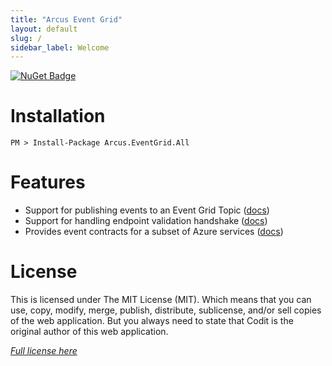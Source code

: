```yaml
---
title: "Arcus Event Grid"
layout: default
slug: /
sidebar_label: Welcome
---
```


[![NuGet Badge](https://buildstats.info/nuget/Arcus.EventGrid.All?packageVersion=1.0.0)](https://www.nuget.org/packages/Arcus.EventGrid.All/)

# Installation

```shell
PM > Install-Package Arcus.EventGrid.All
```

# Features

- Support for publishing events to an Event Grid Topic ([docs](features/publishing-events))
- Support for handling endpoint validation handshake ([docs](features/endpoint-validation))
- Provides event contracts for a subset of Azure services ([docs](features/azure-event-contracts))

# License
This is licensed under The MIT License (MIT). Which means that you can use, copy, modify, merge, publish, distribute, sublicense, and/or sell copies of the web application. But you always need to state that Codit is the original author of this web application.

*[Full license here](https://github.com/arcus-azure/arcus.eventgrid/blob/master/LICENSE)*
